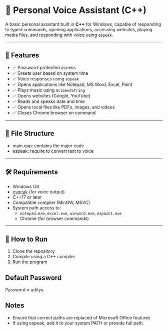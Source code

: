 # 🧠 Personal Voice Assistant (C++)

A basic personal assistant built in **C++** for Windows, capable of responding to typed commands, opening applications, accessing websites, playing media files, and responding with voice using `espeak`.

---

## 🎯 Features

- ✅ Password-protected access
- ✅ Greets user based on system time
- ✅ Voice responses using `espeak`
- ✅ Opens applications like Notepad, MS Word, Excel, Paint
- ✅ Plays music using `mciSendString`
- ✅ Opens websites (Google, YouTube)
- ✅ Reads and speaks date and time
- ✅ Opens local files like PDFs, images, and videos
- ✅ Closes Chrome browser on command

---

## 📂 File Structure
- main.cpp: contains the major code
- espeak: require to convert text to voice

  
---

## 🛠 Requirements

- Windows OS
- [espeak](http://espeak.sourceforge.net/) (for voice output)
- C++17 or later
- Compatible compiler (MinGW, MSVC)
- System path access to:
  - `notepad.exe`, `excel.exe`, `winword.exe`, `mspaint.exe`
  - Chrome (for browser commands)

---

## 🧪 How to Run

1. Clone the repository
2. Compile using a C++ compiler
3. Run the program

## Default Password
Password = aditya
## Notes
- Ensure that correct paths are replaced of Microsoft Office features
- If using espeak, add it to your system PATH or provide full path.
   
   

